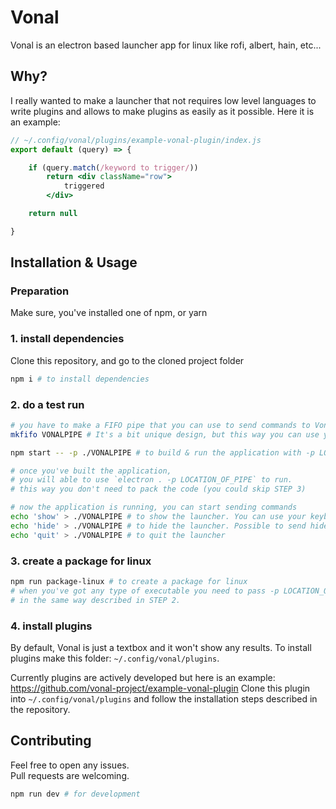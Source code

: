 # Vonal

Vonal is an electron based launcher app for linux like rofi, albert, hain, etc... 

## Why? 

I really wanted to make a launcher that not requires low level languages to write plugins and allows to make plugins as easily as it possible.
Here it is an example:

```jsx
// ~/.config/vonal/plugins/example-vonal-plugin/index.js
export default (query) => {

    if (query.match(/keyword to trigger/))
        return <div className="row">
            triggered
        </div>

    return null

}
```

## Installation & Usage

### Preparation 
Make sure, you've installed one of npm, or yarn

### 1. install dependencies
Clone this repository, and go to the cloned project folder 

```bash
npm i # to install dependencies
```

### 2. do a test run

```bash
# you have to make a FIFO pipe that you can use to send commands to Vonal
mkfifo VONALPIPE # It's a bit unique design, but this way you can use your choosen keyboard daemon

npm start -- -p ./VONALPIPE # to build & run the application with -p LOCATION_OF_PIPE

# once you've built the application, 
# you will able to use `electron . -p LOCATION_OF_PIPE` to run. 
# this way you don't need to pack the code (you could skip STEP 3)

# now the application is running, you can start sending commands
echo 'show' > ./VONALPIPE # to show the launcher. You can use your keyboard daemon to set a shortcut for this operation.
echo 'hide' > ./VONALPIPE # to hide the launcher. Possible to send hide command, but ESC or ENTER will hide it.
echo 'quit' > ./VONALPIPE # to quit the launcher
```

### 3. create a package for linux

```bash
npm run package-linux # to create a package for linux
# when you've got any type of executable you need to pass -p LOCATION_OF_PIPE
# in the same way described in STEP 2.
```

### 4. install plugins

By default, Vonal is just a textbox and it won't show any results.
To install plugins make this folder: `~/.config/vonal/plugins`.

Currently plugins are actively developed but here is an example:
https://github.com/vonal-project/example-vonal-plugin
Clone this plugin into `~/.config/vonal/plugins` and follow the installation steps described in the repository.



## Contributing

Feel free to open any issues.  
Pull requests are welcoming.  

```bash
npm run dev # for development
```
